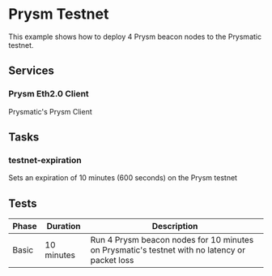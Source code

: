 # Prysm Testnet

This example shows how to deploy 4 Prysm beacon nodes to the Prysmatic testnet.

## Services

### Prysm Eth2.0 Client
Prysmatic's Prysm Client

## Tasks

### testnet-expiration
Sets an expiration of 10 minutes (600 seconds) on the Prysm testnet

## Tests

|  Phase       | Duration   | Description                                                         |
|--------------|------------|---------------------------------------------------------------------|
| Basic     |  10 minutes | Run 4 Prysm beacon nodes for 10 minutes on Prysmatic's testnet with no latency or packet loss  |
